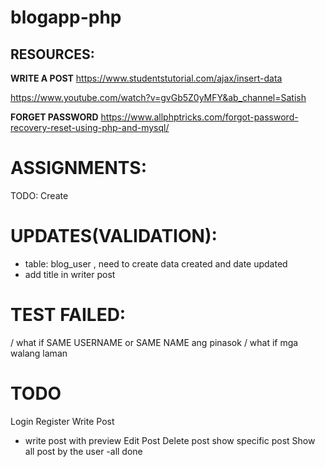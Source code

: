 # blogapp-php

## RESOURCES:

**WRITE A POST**
https://www.studentstutorial.com/ajax/insert-data


https://www.youtube.com/watch?v=gvGb5Z0yMFY&ab_channel=Satish

**FORGET PASSWORD**
https://www.allphptricks.com/forgot-password-recovery-reset-using-php-and-mysql/

# ASSIGNMENTS:
TODO: Create 

# UPDATES(VALIDATION):
- table: blog_user , need to create data created and date updated
- add title in writer post

# TEST FAILED:
/ what if SAME USERNAME or SAME NAME ang pinasok 
/ what if mga walang laman 
# TODO 
Login
Register
Write Post 
 - write post with preview 
Edit Post
Delete post
show specific post
Show all post by the user
-all done